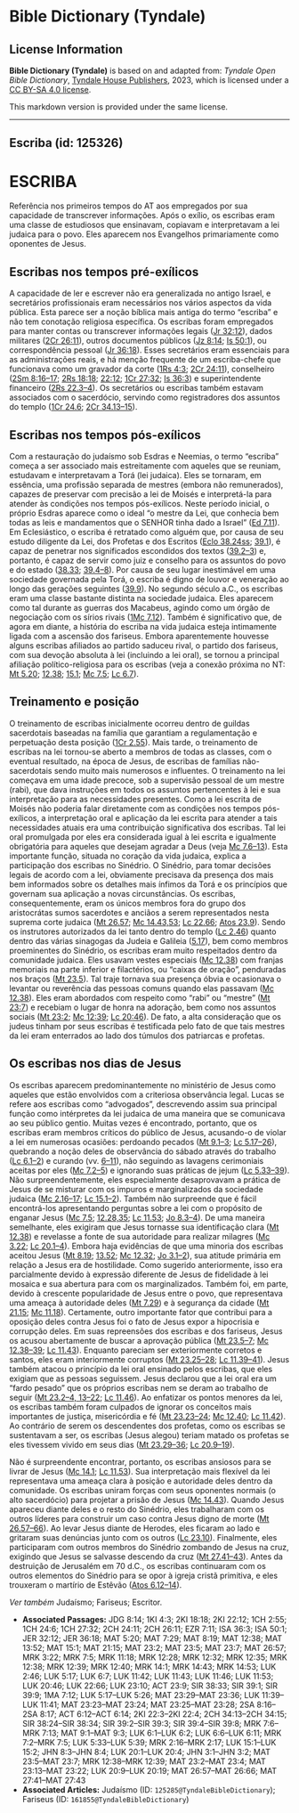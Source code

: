 # Bible Dictionary (Tyndale)

## License Information

**Bible Dictionary (Tyndale)** is based on and adapted from: _Tyndale Open Bible Dictionary_, [Tyndale House Publishers](https://tyndaleopenresources.com/), 2023, which is licensed under a [CC BY-SA 4.0 license](https://creativecommons.org/licenses/by-sa/4.0/legalcode.en).

This markdown version is provided under the same license.



--------------------------------

## Escriba (id: 125326)

ESCRIBA
=======

Referência nos primeiros tempos do AT aos empregados por sua capacidade de transcrever informações. Após o exílio, os escribas eram uma classe de estudiosos que ensinavam, copiavam e interpretavam a lei judaica para o povo. Eles aparecem nos Evangelhos primariamente como oponentes de Jesus.

Escribas nos tempos pré\-exílicos
---------------------------------

A capacidade de ler e escrever não era generalizada no antigo Israel, e secretários profissionais eram necessários nos vários aspectos da vida pública. Esta parece ser a noção bíblica mais antiga do termo “escriba” e não tem conotação religiosa específica. Os escribas foram empregados para manter contas ou transcrever informações legais ([Jr 32:12](https://ref.ly/Jer32:12)), dados militares ([2Cr 26:11](https://ref.ly/2Chr26:11)), outros documentos públicos ([Jz 8:14](https://ref.ly/Judg8:14); [Is 50:1](https://ref.ly/Isa50:1)), ou correspondência pessoal ([Jr 36:18](https://ref.ly/Jer36:18)). Esses secretários eram essenciais para as administrações reais, e há menção frequente de um escriba\-chefe que funcionava como um gravador da corte ([1Rs 4:3](https://ref.ly/1Kgs4:3); [2Cr 24:11](https://ref.ly/2Chr24:11)), conselheiro ([2Sm 8:16–17](https://ref.ly/2Sam8:16-2Sam8:17); [2Rs 18:18](https://ref.ly/2Kgs18:18); [22:12](https://ref.ly/2Kgs22:12); [1Cr 27:32](https://ref.ly/1Chr27:32); [Is 36:3](https://ref.ly/Isa36:3)) e superintendente financeiro ([2Rs 22\.3–4](https://ref.ly/2Kgs22:3-2Kgs22:4)). Os secretários ou escribas também estavam associados com o sacerdócio, servindo como registradores dos assuntos do templo ([1Cr 24\.6](https://ref.ly/1Chr24:6); [2Cr 34\.13–15](https://ref.ly/2Chr34:13-2Chr34:15)).

Escribas nos tempos pós\-exílicos
---------------------------------

Com a restauração do judaísmo sob Esdras e Neemias, o termo “escriba” começa a ser associado mais estreitamente com aqueles que se reuniam, estudavam e interpretavam a Torá (lei judaica). Eles se tornaram, em essência, uma profissão separada de mestres (embora não remunerados), capazes de preservar com precisão a lei de Moisés e interpretá\-la para atender às condições nos tempos pós\-exílicos. Neste período inicial, o próprio Esdras aparece como o ideal “o mestre da Lei, que conhecia bem todas as leis e mandamentos que o SENHOR tinha dado a Israel” ([Ed 7\.11](https://ref.ly/Ezra7:11)). Em Eclesiástico, o escriba é retratado como alguém que, por causa de seu estudo diligente da Lei, dos Profetas e dos Escritos ([Eclo 38\.24ss](https://ref.ly/Sir38:24-Sir38:34); [39\.1](https://ref.ly/Sir39:1)), é capaz de penetrar nos significados escondidos dos textos ([39\.2–3](https://ref.ly/Sir39:2-Sir39:3)) e, portanto, é capaz de servir como juiz e conselho para os assuntos do povo e do estado ([38\.33](https://ref.ly/Sir38:33); [39\.4–8](https://ref.ly/Sir39:4-Sir39:8)). Por causa de seu lugar inestimável em uma sociedade governada pela Torá, o escriba é digno de louvor e veneração ao longo das gerações seguintes ([39\.9](https://ref.ly/Sir39:9)). No segundo século a.C., os escribas eram uma classe bastante distinta na sociedade judaica. Eles aparecem como tal durante as guerras dos Macabeus, agindo como um órgão de negociação com os sírios rivais ([1Mc 7\.12](https://ref.ly/1Macc7:12)). Também é significativo que, de agora em diante, a história do escriba na vida judaica esteja intimamente ligada com a ascensão dos fariseus. Embora aparentemente houvesse alguns escribas afiliados ao partido saduceu rival, o partido dos fariseus, com sua devoção absoluta à lei (incluindo a lei oral), se tornou a principal afiliação político\-religiosa para os escribas (veja a conexão próxima no NT: [Mt 5\.20](https://ref.ly/Matt5:20); [12\.38](https://ref.ly/Matt12:38); [15\.1](https://ref.ly/Matt15:1); [Mc 7\.5](https://ref.ly/Mark7:5); [Lc 6\.7](https://ref.ly/Luke6:7)).

Treinamento e posição
---------------------

O treinamento de escribas inicialmente ocorreu dentro de guildas sacerdotais baseadas na família que garantiam a regulamentação e perpetuação desta posição ([1Cr 2\.55](https://ref.ly/1Chr2:55)). Mais tarde, o treinamento de escribas na lei tornou\-se aberto a membros de todas as classes, com o eventual resultado, na época de Jesus, de escribas de famílias não\-sacerdotais sendo muito mais numerosos e influentes. O treinamento na lei começava em uma idade precoce, sob a supervisão pessoal de um mestre (rabi), que dava instruções em todos os assuntos pertencentes à lei e sua interpretação para as necessidades presentes. Como a lei escrita de Moisés não poderia falar diretamente com as condições nos tempos pós\-exílicos, a interpretação oral e aplicação da lei escrita para atender a tais necessidades atuais era uma contribuição significativa dos escribas. Tal lei oral promulgada por eles era considerada igual à lei escrita e igualmente obrigatória para aqueles que desejam agradar a Deus (veja [Mc 7\.6–13](https://ref.ly/Mark7:6-Mark7:13)). Esta importante função, situada no coração da vida judaica, explica a participação dos escribas no Sinédrio. O Sinédrio, para tomar decisões legais de acordo com a lei, obviamente precisava da presença dos mais bem informados sobre os detalhes mais ínfimos da Torá e os princípios que governam sua aplicação a novas circunstâncias. Os escribas, consequentemente, eram os únicos membros fora do grupo dos aristocrátas sumos sacerdotes e anciãos a serem representados nesta suprema corte judaica ([Mt 26\.57](https://ref.ly/Matt26:57); [Mc 14\.43,53](https://ref.ly/Mark14:43); [Lc 22\.66](https://ref.ly/Luke22:66); [Atos 23\.9](https://ref.ly/Acts23:9)). Sendo os instrutores autorizados da lei tanto dentro do templo ([Lc 2\.46](https://ref.ly/Luke2:46)) quanto dentro das várias sinagogas da Judeia e Galileia ([5\.17](https://ref.ly/Luke5:17)), bem como membros proeminentes do Sinédrio, os escribas eram muito respeitados dentro da comunidade judaica. Eles usavam vestes especiais ([Mc 12\.38](https://ref.ly/Mark12:38)) com franjas memoriais na parte inferior e filactérios, ou “caixas de oração”, penduradas nos braços ([Mt 23\.5](https://ref.ly/Matt23:5)). Tal traje tornava sua presença óbvia e ocasionava o levantar ou reverência das pessoas comuns quando elas passavam ([Mc 12\.38](https://ref.ly/Mark12:38)). Eles eram abordados com respeito como “rabi” ou “mestre” ([Mt 23:7](https://ref.ly/Matt23:7)) e recebiam o lugar de honra na adoração, bem como nos assuntos sociais ([Mt 23:2](https://ref.ly/Matt23:2); [Mc 12:39](https://ref.ly/Mark12:39); [Lc 20:46](https://ref.ly/Luke20:46)). De fato, a alta consideração que os judeus tinham por seus escribas é testificada pelo fato de que tais mestres da lei eram enterrados ao lado dos túmulos dos patriarcas e profetas.

Os escribas nos dias de Jesus
-----------------------------

Os escribas aparecem predominantemente no ministério de Jesus como aqueles que estão envolvidos com a criteriosa observância legal. Lucas se refere aos escribas como “advogados”, descrevendo assim sua principal função como intérpretes da lei judaica de uma maneira que se comunicava ao seu público gentio. Muitas vezes é encontrado, portanto, que os escribas eram membros críticos do público de Jesus, acusando\-o de violar a lei em numerosas ocasiões: perdoando pecados ([Mt 9\.1–3](https://ref.ly/Matt9:1-Matt9:3); [Lc 5\.17–26](https://ref.ly/Luke5:17-Luke5:26)), quebrando a noção deles de observância do sábado através do trabalho ([Lc 6\.1–2](https://ref.ly/Luke6:1-Luke6:2)) e curando (vv. [6–11](https://ref.ly/Luke6:6-Luke6:11)), não seguindo as lavagens cerimoniais aceitas por eles ([Mc 7\.2–5](https://ref.ly/Mark7:2-Mark7:5)) e ignorando suas práticas de jejum ([Lc 5\.33–39](https://ref.ly/Luke5:33-Luke5:39)). Não surpreendentemente, eles especialmente desaprovavam a prática de Jesus de se misturar com os impuros e marginalizados da sociedade judaica ([Mc 2\.16–17](https://ref.ly/Mark2:16-Mark2:17); [Lc 15\.1–2](https://ref.ly/Luke15:1-Luke15:2)). Também não surpreende que é fácil encontrá\-los apresentando perguntas sobre a lei com o propósito de enganar Jesus ([Mc 7\.5](https://ref.ly/Mark7:5); [12\.28,35](https://ref.ly/Mark12:28); [Lc 11\.53](https://ref.ly/Luke11:53); [Jo 8\.3–4](https://ref.ly/John8:3-John8:4)). De uma maneira semelhante, eles exigiram que Jesus tornasse sua identificação clara ([Mt 12\.38](https://ref.ly/Matt12:38)) e revelasse a fonte de sua autoridade para realizar milagres ([Mc 3\.22](https://ref.ly/Mark3:22); [Lc 20\.1–4](https://ref.ly/Luke20:1-Luke20:4)). Embora haja evidências de que uma minoria dos escribas aceitou Jesus ([Mt 8\.19](https://ref.ly/Matt8:19); [13\.52](https://ref.ly/Matt13:52); [Mc 12\.32](https://ref.ly/Mark12:32); [Jo 3\.1–2](https://ref.ly/John3:1-John3:2)), sua atitude primária em relação a Jesus era de hostilidade. Como sugerido anteriormente, isso era parcialmente devido à expressão diferente de Jesus de fidelidade à lei mosaica e sua abertura para com os marginalizados. Também foi, em parte, devido à crescente popularidade de Jesus entre o povo, que representava uma ameaça à autoridade deles ([Mt 7\.29](https://ref.ly/Matt7:29)) e à segurança da cidade ([Mt 21\.15](https://ref.ly/Matt21:15); [Mc 11\.18](https://ref.ly/Mark11:18)). Certamente, outro importante fator que contribui para a oposição deles contra Jesus foi o fato de Jesus expor a hipocrisia e corrupção deles. Em suas repreensões dos escribas e dos fariseus, Jesus os acusou abertamente de buscar a aprovação pública ([Mt 23\.5–7](https://ref.ly/Matt23:5-Matt23:7); [Mc 12\.38–39](https://ref.ly/Mark12:38-Mark12:39); [Lc 11\.43](https://ref.ly/Luke11:43)). Enquanto pareciam ser exteriormente corretos e santos, eles eram interiormente corruptos ([Mt 23\.25–28](https://ref.ly/Matt23:25-Matt23:28); [Lc 11\.39–41](https://ref.ly/Luke11:39-Luke11:41)). Jesus também atacou o princípio da lei oral ensinado pelos escribas, que eles exigiam que as pessoas seguissem. Jesus declarou que a lei oral era um “fardo pesado” que os próprios escribas nem se deram ao trabalho de seguir ([Mt 23\.2–4, 13–22](https://ref.ly/Matt23:2-Matt23:4); [Lc 11\.46](https://ref.ly/Luke11:46)). Ao enfatizar os pontos menores da lei, os escribas também foram culpados de ignorar os conceitos mais importantes de justiça, misericórdia e fé ([Mt 23\.23–24](https://ref.ly/Matt23:23-Matt23:24); [Mc 12\.40](https://ref.ly/Mark12:40); [Lc 11\.42](https://ref.ly/Luke11:42)). Ao contrário de serem os descendentes dos profetas, como os escribas se sustentavam a ser, os escribas (Jesus alegou) teriam matado os profetas se eles tivessem vivido em seus dias ([Mt 23\.29–36](https://ref.ly/Matt23:29-Matt23:36); [Lc 20\.9–19](https://ref.ly/Luke20:9-Luke20:19)).

Não é surpreendente encontrar, portanto, os escribas ansiosos para se livrar de Jesus ([Mc 14\.1](https://ref.ly/Mark14:1); [Lc 11\.53](https://ref.ly/Luke11:53)). Sua interpretação mais flexível da lei representava uma ameaça clara à posição e autoridade deles dentro da comunidade. Os escribas uniram forças com seus oponentes normais (o alto sacerdócio) para projetar a prisão de Jesus ([Mc 14\.43](https://ref.ly/Mark14:43)). Quando Jesus apareceu diante deles e o resto do Sinédrio, eles trabalharam com os outros líderes para construir um caso contra Jesus digno de morte ([Mt 26\.57–66](https://ref.ly/Matt26:57-Matt26:66)). Ao levar Jesus diante de Herodes, eles ficaram ao lado e gritaram suas denúncias junto com os outros ([Lc 23\.10](https://ref.ly/Luke23:10)). Finalmente, eles participaram com outros membros do Sinédrio zombando de Jesus na cruz, exigindo que Jesus se salvasse descendo da cruz ([Mt 27\.41–43](https://ref.ly/Matt27:41-Matt27:43)). Antes da destruição de Jerusalém em 70 d.C., os escribas continuaram com os outros elementos do Sinédrio para se opor à igreja cristã primitiva, e eles trouxeram o martírio de Estêvão ([Atos 6\.12–14](https://ref.ly/Acts6:12-Acts6:14)).

*Ver também* Judaísmo; Fariseus; Escritor.

* **Associated Passages:** JDG 8:14; 1KI 4:3; 2KI 18:18; 2KI 22:12; 1CH 2:55; 1CH 24:6; 1CH 27:32; 2CH 24:11; 2CH 26:11; EZR 7:11; ISA 36:3; ISA 50:1; JER 32:12; JER 36:18; MAT 5:20; MAT 7:29; MAT 8:19; MAT 12:38; MAT 13:52; MAT 15:1; MAT 21:15; MAT 23:2; MAT 23:5; MAT 23:7; MAT 26:57; MRK 3:22; MRK 7:5; MRK 11:18; MRK 12:28; MRK 12:32; MRK 12:35; MRK 12:38; MRK 12:39; MRK 12:40; MRK 14:1; MRK 14:43; MRK 14:53; LUK 2:46; LUK 5:17; LUK 6:7; LUK 11:42; LUK 11:43; LUK 11:46; LUK 11:53; LUK 20:46; LUK 22:66; LUK 23:10; ACT 23:9; SIR 38:33; SIR 39:1; SIR 39:9; 1MA 7:12; LUK 5:17–LUK 5:26; MAT 23:29–MAT 23:36; LUK 11:39–LUK 11:41; MAT 23:23–MAT 23:24; MAT 23:25–MAT 23:28; 2SA 8:16–2SA 8:17; ACT 6:12–ACT 6:14; 2KI 22:3–2KI 22:4; 2CH 34:13–2CH 34:15; SIR 38:24–SIR 38:34; SIR 39:2–SIR 39:3; SIR 39:4–SIR 39:8; MRK 7:6–MRK 7:13; MAT 9:1–MAT 9:3; LUK 6:1–LUK 6:2; LUK 6:6–LUK 6:11; MRK 7:2–MRK 7:5; LUK 5:33–LUK 5:39; MRK 2:16–MRK 2:17; LUK 15:1–LUK 15:2; JHN 8:3–JHN 8:4; LUK 20:1–LUK 20:4; JHN 3:1–JHN 3:2; MAT 23:5–MAT 23:7; MRK 12:38–MRK 12:39; MAT 23:2–MAT 23:4; MAT 23:13–MAT 23:22; LUK 20:9–LUK 20:19; MAT 26:57–MAT 26:66; MAT 27:41–MAT 27:43
* **Associated Articles:** Judaísmo (ID: `125285@TyndaleBibleDictionary`); Fariseus (ID: `161855@TyndaleBibleDictionary`)

